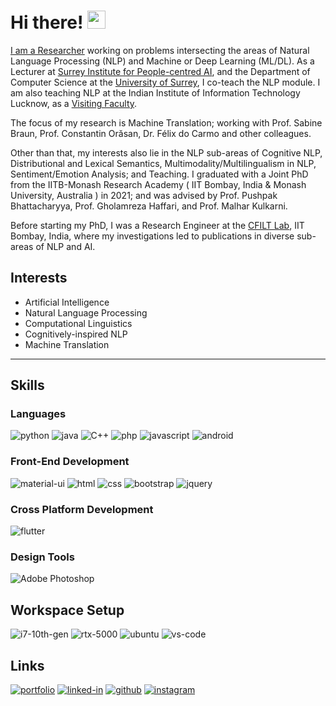 # Hi there! <img src="https://media.giphy.com/media/hvRJCLFzcasrR4ia7z/giphy.gif" width="29px">

[I am a Researcher](https://dipteshkanojia.github.io) working on problems intersecting the areas of Natural Language Processing (NLP) and Machine or Deep Learning (ML/DL). As a Lecturer at [Surrey Institute for People-centred AI](https://www.surrey.ac.uk/artificial-intelligence), and the Department of Computer Science at the [University of Surrey](https://www.surrey.ac.uk), I co-teach the NLP module. I am also teaching NLP at the Indian Institute of Information Technology Lucknow, as a [Visiting Faculty](https://iiitl.ac.in/index.php/personnel/dr-diptesh-kanojia/).

The focus of my research is Machine Translation; working with Prof. Sabine Braun, Prof. ‪Constantin Orăsan, Dr. Félix do Carmo and other colleagues.

Other than that, my interests also lie in the NLP sub-areas of Cognitive NLP, Distributional and Lexical Semantics, Multimodality/Multilingualism in NLP, Sentiment/Emotion Analysis; and Teaching. I graduated with a Joint PhD from the IITB-Monash Research Academy ( IIT Bombay, India & Monash University, Australia ) in 2021; and was advised by Prof. Pushpak Bhattacharyya, Prof. Gholamreza Haffari, and Prof. Malhar Kulkarni.

Before starting my PhD, I was a Research Engineer at the [CFILT Lab](https://www.cfilt.iitb.ac.in), IIT Bombay, India, where my investigations led to publications in diverse sub-areas of NLP and AI.

## Interests
- Artificial Intelligence
- Natural Language Processing
- Computational Linguistics
- Cognitively-inspired NLP
- Machine Translation

<hr />

##  Skills

### Languages

![python](https://img.shields.io/badge/Python-323330?style=for-the-badge&logo=python&logoColor=white)
![java](https://img.shields.io/badge/Java-323330?style=for-the-badge&logo=java&logoColor=white)
![C++](https://img.shields.io/badge/c++-323330.svg?style=for-the-badge&logo=c%2B%2B&logoColor=white)
![php](https://img.shields.io/badge/PHP-323330?style=for-the-badge&logo=php&logoColor=white)
![javascript](https://img.shields.io/badge/JavaScript-323330?style=for-the-badge&logo=javascript&logoColor=F7DF1E)
![android](https://img.shields.io/badge/Android-323330?style=for-the-badge&logo=android&logoColor=white)

### Front-End Development

![material-ui](https://img.shields.io/badge/Material_UI-323330?style=for-the-badge&logo=mui&logoColor=white)
![html](https://img.shields.io/badge/HTML5-323330?style=for-the-badge&logo=html5&logoColor=white)
![css](https://img.shields.io/badge/CSS3-323330?style=for-the-badge&logo=css3&logoColor=white)
![bootstrap](https://img.shields.io/badge/Bootstrap-323330?style=for-the-badge&logo=bootstrap&logoColor=white)
![jquery](https://img.shields.io/badge/jQuery-323330?style=for-the-badge&logo=jquery&logoColor=white)

### Cross Platform Development

![flutter](https://img.shields.io/badge/Flutter-323330?style=for-the-badge&logo=flutter&logoColor=white)

### Design Tools

![Adobe Photoshop](https://img.shields.io/badge/adobe%20photoshop-323330.svg?style=for-the-badge&logo=adobe%20photoshop&logoColor=white)

## Workspace Setup

![i7-10th-gen](https://img.shields.io/badge/Intel-Core_i7_10th-323330?style=for-the-badge&logo=intel&logoColor=white)
![rtx-5000](https://img.shields.io/badge/NVIDIA-RTX_5000-323330?style=for-the-badge&logo=nvidia&logoColor=white)
![ubuntu](https://img.shields.io/badge/ubuntu-323330?style=for-the-badge&logo=ubuntu&logoColor=white)
![vs-code](https://img.shields.io/badge/VS_Code-323330?style=for-the-badge&logo=Visual-Studio-Code&logoColor=white)

## Links

[![portfolio](https://img.shields.io/badge/Portfolio-323330?style=for-the-badge&logo=Microsoft-Edge&logoColor=white)](https://dipteshkanojia.github.io/)
[![linked-in](https://img.shields.io/badge/Linked_In-323330?style=for-the-badge&logo=LinkedIn&logoColor=white)](https://www.linkedin.com/in/dipteshkanojia/)
[![github](https://img.shields.io/badge/GitHub-323330?style=for-the-badge&logo=GitHub&logoColor=white)](https://github.com/dipteshkanojia)
[![instagram](https://img.shields.io/badge/Instagram-323330?style=for-the-badge&logo=instagram&logoColor=white)](https://www.instagram.com/dipteshkanojia/)
<!--
**dipteshkanojia/dipteshkanojia** is a ✨ _special_ ✨ repository because its `README.md` (this file) appears on your GitHub profile.

Here are some ideas to get you started:

- 🔭 I’m currently working on ...
- 🌱 I’m currently learning ...
- 👯 I’m looking to collaborate on ...
- 🤔 I’m looking for help with ...
- 💬 Ask me about ...
- 📫 How to reach me: ...
- 😄 Pronouns: ...
- ⚡ Fun fact: ...
-->
